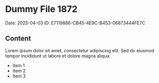 # Dummy File 1872

Date: 2025-04-03
ID: E7119886-CB45-4E9C-B453-06873444FE7C

## Content

Lorem ipsum dolor sit amet, consectetur adipiscing elit.
Sed do eiusmod tempor incididunt ut labore et dolore magna aliqua.

* Item 1
* Item 2
* Item 3
